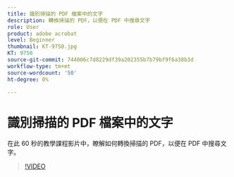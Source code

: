 ```yaml
---
title: 識別掃描的 PDF 檔案中的文字
description: 轉換掃描的 PDF，以便在 PDF 中搜尋文字
role: User
product: adobe acrobat
level: Beginner
thumbnail: KT-9750.jpg
KT: 9750
source-git-commit: 744006c7d8229df39a202355b7b79bf9f6a38b3d
workflow-type: tm+mt
source-wordcount: '50'
ht-degree: 0%

---
```


# 識別掃描的 PDF 檔案中的文字

在此 60 秒的教學課程影片中，瞭解如何轉換掃描的 PDF，以便在 PDF 中搜尋文字。

>[!VIDEO](https://video.tv.adobe.com/v/340081?hidetitle=true)
